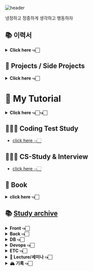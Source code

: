 ![header](https://capsule-render.vercel.app/api?type=wave&color=auto&height=200&section=header&text=Soobin%20Jung&fontSize=40)

<!-- be cool & be polit <br/> -->
냉정하고 정중하게 생각하고 행동하자

 
<!--
**SoobinJung1013/SoobinJung1013** is a ✨ _special_ ✨ repository because its `README.md` (this file) appears on your GitHub profile.

Here are some ideas to get you started:

- 🔭 I’m currently working on ...
- 🌱 I’m currently learning ...
- 👯 I’m looking to collaborate on ...
- 🤔 I’m looking for help with ...
- 💬 Ask me about ...
- 📫 How to reach me: ...
- 😄 Pronouns: ...
- ⚡ Fun fact: ...
-->

<!--

![C](https://img.shields.io/badge/c-%2300599C.svg?style=for-the-badge&logo=c&logoColor=white)
![Java](https://img.shields.io/badge/java-%23ED8B00.svg?style=for-the-badge&logo=java&logoColor=white)
![JavaScript](https://img.shields.io/badge/javascript-%23323330.svg?style=for-the-badge&logo=javascript&logoColor=%23F7DF1E)
![HTML5](https://img.shields.io/badge/html5-%23E34F26.svg?style=for-the-badge&logo=html5&logoColor=white)
![Kotlin](https://img.shields.io/badge/kotlin-%230095D5.svg?style=for-the-badge&logo=kotlin&logoColor=white)
![Markdown](https://img.shields.io/badge/markdown-%23000000.svg?style=for-the-badge&logo=markdown&logoColor=white)
![Python](https://img.shields.io/badge/python-3670A0?style=for-the-badge&logo=python&logoColor=ffdd54)
![R](https://img.shields.io/badge/r-%23276DC3.svg?style=for-the-badge&logo=r&logoColor=white)

<br/><br/>

![Bootstrap](https://img.shields.io/badge/bootstrap-%23563D7C.svg?style=for-the-badge&logo=bootstrap&logoColor=white)
![Express.js](https://img.shields.io/badge/express.js-%23404d59.svg?style=for-the-badge&logo=express&logoColor=%2361DAFB)
![Insomnia](https://img.shields.io/badge/Insomnia-black?style=for-the-badge&logo=insomnia&logoColor=5849BE)
![JWT](https://img.shields.io/badge/JWT-black?style=for-the-badge&logo=JSON%20web%20tokens)
![Material UI](https://img.shields.io/badge/materialui-%230081CB.svg?style=for-the-badge&logo=material-ui&logoColor=white)
![NPM](https://img.shields.io/badge/NPM-%23000000.svg?style=for-the-badge&logo=npm&logoColor=white)
![NodeJS](https://img.shields.io/badge/node.js-6DA55F?style=for-the-badge&logo=node.js&logoColor=white)
![React](https://img.shields.io/badge/react-%2320232a.svg?style=for-the-badge&logo=react&logoColor=%2361DAFB)
![SASS](https://img.shields.io/badge/SASS-hotpink.svg?style=for-the-badge&logo=SASS&logoColor=white)
![Spring](https://img.shields.io/badge/spring-%236DB33F.svg?style=for-the-badge&logo=spring&logoColor=white)
![Thymeleaf](https://img.shields.io/badge/Thymeleaf-%23005C0F.svg?style=for-the-badge&logo=Thymeleaf&logoColor=white)
![Yarn](https://img.shields.io/badge/yarn-%232C8EBB.svg?style=for-the-badge&logo=yarn&logoColor=white)

<br/><br/>

![Eclipse](https://img.shields.io/badge/Eclipse-FE7A16.svg?style=for-the-badge&logo=Eclipse&logoColor=white)
![IntelliJ IDEA](https://img.shields.io/badge/IntelliJIDEA-000000.svg?style=for-the-badge&logo=intellij-idea&logoColor=white)
![Jupyter Notebook](https://img.shields.io/badge/jupyter-%23FA0F00.svg?style=for-the-badge&logo=jupyter&logoColor=white)
![Vim](https://img.shields.io/badge/VIM-%2311AB00.svg?style=for-the-badge&logo=vim&logoColor=white)
![Sublime Text](https://img.shields.io/badge/sublime_text-%23575757.svg?style=for-the-badge&logo=sublime-text&logoColor=important)
![Visual Studio](https://img.shields.io/badge/Visual%20Studio-5C2D91.svg?style=for-the-badge&logo=visual-studio&logoColor=white)

<br/><br/>

![Git](https://img.shields.io/badge/git-%23F05033.svg?style=for-the-badge&logo=git&logoColor=white)
![GitLab](https://img.shields.io/badge/gitlab-%23181717.svg?style=for-the-badge&logo=gitlab&logoColor=white)
![GitHub](https://img.shields.io/badge/github-%23121011.svg?style=for-the-badge&logo=github&logoColor=white)

<br/><br/>

![Gmail](https://img.shields.io/badge/Gmail-D14836?style=for-the-badge&logo=gmail&logoColor=white)
![Instagram](https://img.shields.io/badge/<handle>-%23E4405F.svg?style=for-the-badge&logo=Instagram&logoColor=white)
![LinkedIn](https://img.shields.io/badge/linkedin-%230077B5.svg?style=for-the-badge&logo=linkedin&logoColor=white)
![Medium](https://img.shields.io/badge/Medium-%23000000.svg?style=for-the-badge&logo=Medium&logoColor=white)
![Slack](https://img.shields.io/badge/Slack-4A154B?style=for-the-badge&logo=slack&logoColor=white)

-->

## 📚 이력서

  <details markdown="1">
  <summary><strong> Click here 👈🏻  </strong></summary>

| num |    주제    | 링크 |
| :-: | :--------: | :--: |
|  1  |   이력서   |  [go](https://docs.google.com/document/d/1GeMrNiccYLxc2HDMjpW1-MZ3sH3bF6Fxwo9eedNINdg/edit)  |
|  2  | 포트폴리오 |  go  |

  </details>

## 🌟 Projects / Side Projects

  <details markdown="1">
  <summary><strong> Click here 👈🏻 </strong></summary>

| num |      주제       |                               링크                               |
| :-: | :-------------: | :--------------------------------------------------------------: |
|  1  |    Blooming     | [go](https://github.com/SiliconValleyInternship-Lambda/Blooming) |
|  2  | BigDataPipeline |                                go                                |
|  3  |       MES       |                                go                                |

  </details>
  
# 🌟 My Tutorial

  <details markdown="1">
  <summary><strong> Click here 👈🏻👈🏻 </strong></summary>

| num |        주제        |                              요약/설명                              |                                Link                                 |
| :-: | :----------------: | :-----------------------------------------------------------------: | :-----------------------------------------------------------------: |
|  1  |     Java Basic     |                     Java를 사용한 Baseball Game                     |        [go](https://github.com/SoobinJung1013/BaseballGame)         |
|  2  | Spring web project |       스프링 부트를 활용한 RESTful API Server 만들기 Tutorial       | [go](https://github.com/SoobinJung1013/spring_web_project_tutorial) |
|  3  |  Node.js Express   |              Node.js와 Express를 활용한 기본 Tutorial               |   [go](https://github.com/SoobinJung1013/nodejs_express_tutorial)   |
|  4  | Kubernetes & Istio |    쿠버네티스 book info tutorial (with Istio & Terraform & Helm)    |        [go](https://github.com/SoobinJung1013/k8s_tutorial)         |
|  5  |       Docker       |             컨테이너 사용을 위한 Docker basic tutorial              |       [go](https://github.com/SoobinJung1013/docker_tutorial)       |
|  6  |     Circle CI      |                        ci/cd baisc tutorial                         |                                 go                                  |
|  7  |        GCP         | GCP 주요 기능들 사용 Tutorial (간단한 실시간 데이터 처리 프로젝트 ) |                                 go                                  |
|  8  |     Big Query      |                      Big Query Basic Tutorial                       |                                 go                                  |
|  9  |     Refactoring    |               Blooming Project 복기                |                                 go                                  |
| 10  |       React        |                           React Tutorial                            |       [go](https://github.com/SoobinJung1013/react_tutorial)        |

  </details>

## 👩🏻‍💻 Coding Test Study

- [click here 👈🏻](https://github.com/SoobinJung1013/coding_test_study)

## 👩🏻‍💻 CS-Study & Interview

- [click here 👈🏻](https://github.com/SoobinJung1013/cs-study)

## 📖 Book
  <details markdown="1">
  <summary><strong> click here 👈🏻  </strong></summary>

| num |                      주제                      |              설명 및 요약               | 링크 |
| :-: | :--------------------------------------------: | :-------------------------------------: | :--: |
|  1  |     코드로 배우는 스프링 부트 웹 프로젝트      | Spring boot를 사용한 웹 프로젝트를 만듬 |  go  |
|  2  |      스프링으로 하는 마이크로 서비스 구축      |                   ...                   |  go  |
|  3  | 쿠버네티스를 활용한 클라우드 네이티브 데브옵스 |                   ..                    |  go  |

  </details>
  
## 📚 [Study archive](https://github.com/SoobinJung1013/study_archive)

  <details markdown="1">
  <summary><strong> Front 👈🏻 </strong></summary>

| num |      주제       | 링크 |
| :-: | :-------------: | :--: |
|  1  |      React      |  go  |
|  2  |    HTML, CSS    |  go  |
|  3  |    Prototype    |  go  |
|  4  | bootstap, axios |  go  |

  </details>

  <details markdown="1">
  <summary><strong> Back 👈🏻 </strong></summary>

| num |      주제       | 링크 |
| :-: | :-------------: | :--: |
|  1  |     Spring      |  go  |
|  2  | Node.js/Express |  go  |
|  2  |      Flask      |  go  |
|  2  |     Django      |  go  |

  </details>

  <details markdown="1">
  <summary><strong> DB 👈🏻 </strong></summary>

| num |      주제      | 링크 |
| :-: | :------------: | :--: |
|  1  | Mysql, mariaDB |  go  |
|  2  |    MongoDB     |  go  |
|  2  |    Bigquery    |  go  |

  </details>

  <details markdown="1">
  <summary><strong> Devops 👈🏻 </strong></summary>

| num |     주제      | 링크 |
| :-: | :-----------: | :--: |
|  1  |     CI/CD     |  go  |
|  2  |      GCP      |  go  |
|  3  |      AWS      |  go  |
|  4  |      k8s      |  go  |
|  5  |     보안      |  go  |
|  5  | a/b benchmark |  go  |

  </details>

  <details markdown="1">
  <summary><strong> ETC 👈🏻 </strong></summary>

| num |       주제        | 링크 |
| :-: | :---------------: | :--: |
|  1  |      docker       |  go  |
|  2  |    RESTful API    |  go  |
|  3  |      swagger      |  go  |
|  4  | postman, Insomnia |  go  |
|  5  |       보안        |  go  |

  </details>

  <details markdown="1">
  <summary><strong> 🍄 Lecture/세미나 👈🏻 </strong></summary>

| num |      주제       |                         설명/요약                         | Link |
| :-: | :-------------: | :-------------------------------------------------------: | :--: |
|  1  | Inflearn_Spring |                김영한 멘토님의 스프링 기본                |  go  |
|  2  |      얄코       |                   개발 중요 개념들 개념                   |  go  |
|  3  |  우아한 테크톧  |                   개발 중요 개념들 개념                   |  go  |
|  4  |      festa      | 현업에 계시는 엔지니어 분들 세미나와 이력서 자소서 세미나 |  go  |
|  5  |      캐치       | 현업에 계시는 엔지니어 분들 세미나와 이력서 자소서 세미나 |  go  |

  </details>

  <details markdown="1">
  <summary><strong>  🏔 기록 👈🏻 </strong></summary>

| num |     주제      |                설명                | Link |
| :-: | :-----------: | :--------------------------------: | :--: |
|  1  |   발표자료    | 개인 공부 및 발표를 위한 정리 자료 |  go  |
|  2  |     회고      | 개발하며 느낀점 안잊어버리게 기록  |  go  |
|  1  |  트러블 슈팅  |    문제를 마주치고 해결한 과정     |  go  |
|  2  | 질문 / 피드백 |           질문과 피드백            |  go  |
|  2  |      TIL      |      매일 뭐 했는지 핵심 기록      |  go  |

  </details>



